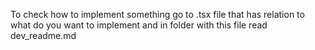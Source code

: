 To check how to implement something go to .tsx file that has relation to what do you want to implement and in folder with this file read dev_readme.md
